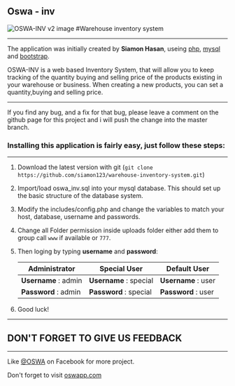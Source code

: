 ## Oswa - inv


![OSWA-INV v2 image](https://scontent-iad3-1.xx.fbcdn.net/v/t31.0-8/12045296_896994067005023_5505146103193104549_o.jpg?oh=4afd029c1486604d29f672d76becb8bc&oe=5921F70A " Warehouse inventory system ")
#Warehouse inventory system
- - - -

The application was initially created by **Siamon Hasan**, useing [php](http:php.net), [mysql](https://www.mysql.com) and [bootstrap](http://getbootstrap.com).


OSWA-INV is a web based Inventory System, that will allow you to keep tracking of the quantity buying and selling price of the products existing in your warehouse or business. When creating a new products, you can set a quantity,buying and selling price.

****

If you find any bug, and a fix for that bug, please leave a comment on the github page for this project and i will push the change into the master branch.


### Installing this application is fairly easy, just follow these steps:
****


1. Download the latest version with git (`git clone https://github.com/siamon123/warehouse-inventory-system.git`)

2. Import/load oswa_inv.sql into your mysql database. This should set up the basic structure of the database system.

3. Modify the includes/config.php and change the variables to match your host, database, username and passwords.

4. Change all Folder permission inside uploads folder either add them to group call `www` if available or `777`.

5. Then loging by typing **username** and **password**:


   Administrator        | Special User           | Default User
   ---------------------| -----------------------| -------------------
   **Username** : admin | **Username** : special | **Username** : user
   **Password** : admin | **Password** : special | **Password** : user

6. Good luck!  

- - - -

## DON'T FORGET TO GIVE US FEEDBACK

- - - -

Like  [@OSWA](https://www.facebook.com/oswapp) on Facebook for more project.

Don't forget to visit [oswapp.com](http://oswapp.com "OSWA")
